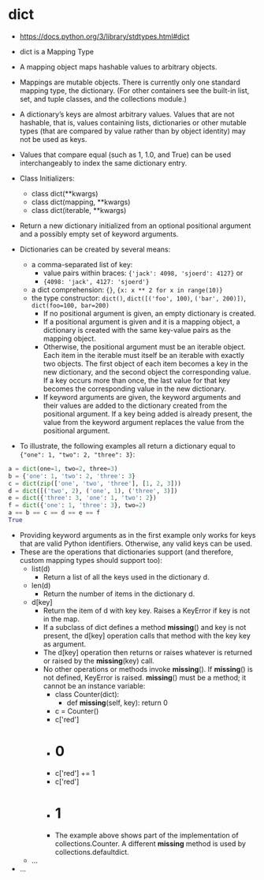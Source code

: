 # dict
- https://docs.python.org/3/library/stdtypes.html#dict
- dict is a Mapping Type
- A mapping object maps hashable values to arbitrary objects. 
- Mappings are mutable objects. There is currently only one standard mapping type, the dictionary. (For other containers see the built-in list, set, and tuple classes, and the collections module.)
- A dictionary’s keys are almost arbitrary values. Values that are not hashable, that is, values containing lists, dictionaries or other mutable types (that are compared by value rather than by object identity) may not be used as keys.
- Values that compare equal (such as 1, 1.0, and True) can be used interchangeably to index the same dictionary entry.

- Class Initializers:
    - class dict(**kwargs)
    - class dict(mapping, **kwargs)
    - class dict(iterable, **kwargs)
- Return a new dictionary initialized from an optional positional argument and a possibly empty set of keyword arguments.

- Dictionaries can be created by several means:
    - a comma-separated list of key: 
        - value pairs within braces: `{'jack': 4098, 'sjoerd': 4127}` or 
        - `{4098: 'jack', 4127: 'sjoerd'}`
    - a dict comprehension: `{}`, `{x: x ** 2 for x in range(10)}`
    - the type constructor: `dict()`, `dict([('foo', 100)`, `('bar', 200)])`, `dict(foo=100, bar=200)`
        - If no positional argument is given, an empty dictionary is created.
        - If a positional argument is given and it is a mapping object, a dictionary is created with the same key-value pairs as the mapping object.
        - Otherwise, the positional argument must be an iterable object. Each item in the iterable must itself be an iterable with exactly two objects. The first object of each item becomes a key in the new dictionary, and the second object the corresponding value. If a key occurs more than once, the last value for that key becomes the corresponding value in the new dictionary.
        - If keyword arguments are given, the keyword arguments and their values are added to the dictionary created from the positional argument. If a key being added is already present, the value from the keyword argument replaces the value from the positional argument.
- To illustrate, the following examples all return a dictionary equal to `{"one": 1, "two": 2, "three": 3}`:
```python
a = dict(one=1, two=2, three=3)
b = {'one': 1, 'two': 2, 'three': 3}
c = dict(zip(['one', 'two', 'three'], [1, 2, 3]))
d = dict([('two', 2), ('one', 1), ('three', 3)])
e = dict({'three': 3, 'one': 1, 'two': 2})
f = dict({'one': 1, 'three': 3}, two=2)
a == b == c == d == e == f
True
```  
- Providing keyword arguments as in the first example only works for keys that are valid Python identifiers. Otherwise, any valid keys can be used.
- These are the operations that dictionaries support (and therefore, custom mapping types should support too):
    - list(d)
        - Return a list of all the keys used in the dictionary d.
    - len(d)
        - Return the number of items in the dictionary d.
    - d[key]
        - Return the item of d with key key. Raises a KeyError if key is not in the map.
        - If a subclass of dict defines a method __missing__() and key is not present, the d[key] operation calls that method with the key key as argument.
        - The d[key] operation then returns or raises whatever is returned or raised by the __missing__(key) call. 
        - No other operations or methods invoke __missing__(). If __missing__() is not defined, KeyError is raised. __missing__() must be a method; it cannot be an instance variable:
            - class Counter(dict):
                - def __missing__(self, key):
                    return 0
            - c = Counter()
            - c['red']
            - # 0
            - c['red'] += 1
            - c['red']
            - # 1
            - The example above shows part of the implementation of collections.Counter. A different __missing__ method is used by collections.defaultdict.
    - ...
- ...





